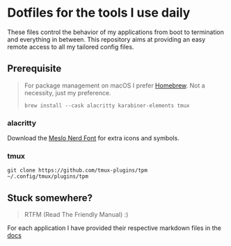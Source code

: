# Dotfiles for the tools I use daily

These files control the behavior of my applications from boot to termination and everything in between.
This repository aims at providing an easy remote access to all my tailored config files.

## Prerequisite

> For package management on macOS I prefer [Homebrew](https://github.com/Homebrew/brew). Not a necessity, just my preference.
>
> ```
> brew install --cask alacritty karabiner-elements tmux
> ```

### alacritty

Download the [Meslo Nerd Font](https://github.com/ryanoasis/nerd-fonts/tree/master/patched-fonts/Meslo) for extra icons and symbols.

### tmux

```
git clone https://github.com/tmux-plugins/tpm ~/.config/tmux/plugins/tpm
```

## Stuck somewhere?

> RTFM (Read The Friendly Manual) :)

For each application I have provided their respective markdown files in the [docs](./docs/)
